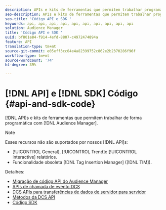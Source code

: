 ```yaml
---
description: APIs e kits de ferramentas que permitem trabalhar programaticamente com o Audience Manager.
seo-description: APIs e kits de ferramentas que permitem trabalhar programaticamente com o Audience Manager.
seo-title: 'Código API e SDK '
keywords: api, api, api, api, api, api, api, api, api, api
solution: Audience Manager
title: 'Código API e SDK '
uuid: bf801e84-f914-4efd-8807-c4972474894a
feature: API
translation-type: tm+mt
source-git-commit: e05eff3cc04e4a82399752c862e2b2370286f96f
workflow-type: tm+mt
source-wordcount: '74'
ht-degree: 39%

---
```



# [!DNL API] e [!DNL SDK] Código {#api-and-sdk-code}

[!DNL API]s e kits de ferramentas que permitem trabalhar de forma programática com [!DNL Audience Manager].

>[!NOTE]
>
>Esses recursos não são suportados por nossos [!DNL API]s:
>
>* [!UICONTROL General], [!UICONTROL Trend]e [!UICONTROL Interactive] relatórios.
>* Funcionalidade obsoleta [!DNL Tag Insertion Manager] ([!DNL TIM]).


Detalhes:

* [Migração de código API do Audience Manager](api-swagger-migration.md)
* [APIs de chamada de evento DCS](dcs-intro/dcs-event-calls/dcs-event-calls.md)
* [DCS APIs para transferências de dados de servidor para servidor](dcs-intro/dcs-s2s/dcs-s2s.md)
* [Métodos da DCS API](dcs-intro/dcs-api-reference/dcs-api-methods.md)
* [Código SDK](/help/using/api/aam-sdk.md)
